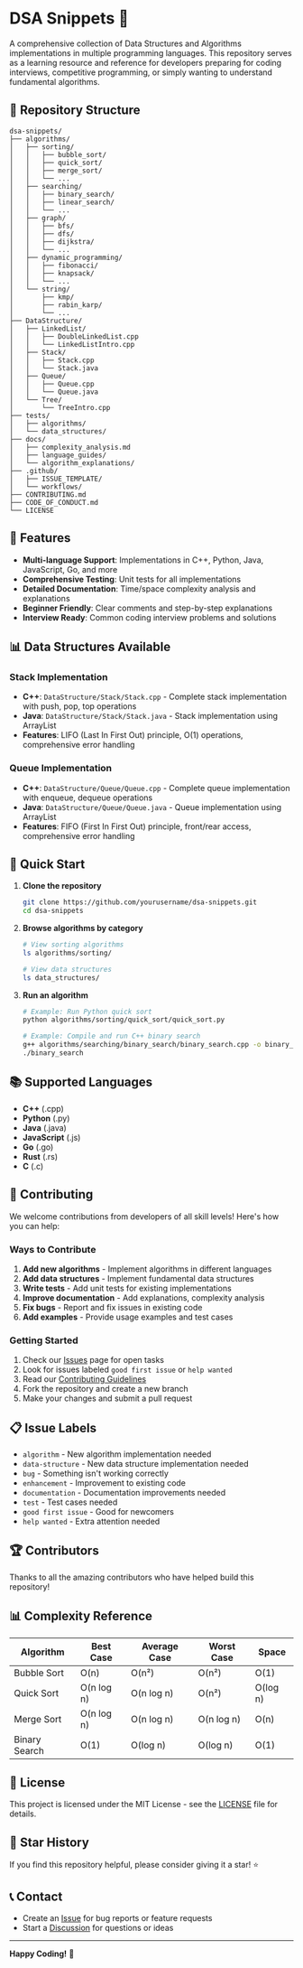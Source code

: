 # DSA Snippets 🚀

A comprehensive collection of Data Structures and Algorithms implementations in multiple programming languages. This repository serves as a learning resource and reference for developers preparing for coding interviews, competitive programming, or simply wanting to understand fundamental algorithms.

## 📁 Repository Structure

```
dsa-snippets/
├── algorithms/
│   ├── sorting/
│   │   ├── bubble_sort/
│   │   ├── quick_sort/
│   │   ├── merge_sort/
│   │   └── ...
│   ├── searching/
│   │   ├── binary_search/
│   │   ├── linear_search/
│   │   └── ...
│   ├── graph/
│   │   ├── bfs/
│   │   ├── dfs/
│   │   ├── dijkstra/
│   │   └── ...
│   ├── dynamic_programming/
│   │   ├── fibonacci/
│   │   ├── knapsack/
│   │   └── ...
│   └── string/
│       ├── kmp/
│       ├── rabin_karp/
│       └── ...
├── DataStructure/
│   ├── LinkedList/
│   │   ├── DoubleLinkedList.cpp
│   │   └── LinkedListIntro.cpp
│   ├── Stack/
│   │   ├── Stack.cpp
│   │   └── Stack.java
│   ├── Queue/
│   │   ├── Queue.cpp
│   │   └── Queue.java
│   └── Tree/
│       └── TreeIntro.cpp
├── tests/
│   ├── algorithms/
│   └── data_structures/
├── docs/
│   ├── complexity_analysis.md
│   ├── language_guides/
│   └── algorithm_explanations/
├── .github/
│   ├── ISSUE_TEMPLATE/
│   └── workflows/
├── CONTRIBUTING.md
├── CODE_OF_CONDUCT.md
└── LICENSE
```

## 🌟 Features

- **Multi-language Support**: Implementations in C++, Python, Java, JavaScript, Go, and more
- **Comprehensive Testing**: Unit tests for all implementations
- **Detailed Documentation**: Time/space complexity analysis and explanations
- **Beginner Friendly**: Clear comments and step-by-step explanations
- **Interview Ready**: Common coding interview problems and solutions

## 📊 Data Structures Available

### Stack Implementation

- **C++**: `DataStructure/Stack/Stack.cpp` - Complete stack implementation with push, pop, top operations
- **Java**: `DataStructure/Stack/Stack.java` - Stack implementation using ArrayList
- **Features**: LIFO (Last In First Out) principle, O(1) operations, comprehensive error handling

### Queue Implementation

- **C++**: `DataStructure/Queue/Queue.cpp` - Complete queue implementation with enqueue, dequeue operations
- **Java**: `DataStructure/Queue/Queue.java` - Queue implementation using ArrayList
- **Features**: FIFO (First In First Out) principle, front/rear access, comprehensive error handling

## 🚀 Quick Start

1. **Clone the repository**

   ```bash
   git clone https://github.com/yourusername/dsa-snippets.git
   cd dsa-snippets
   ```

2. **Browse algorithms by category**

   ```bash
   # View sorting algorithms
   ls algorithms/sorting/

   # View data structures
   ls data_structures/
   ```

3. **Run an algorithm**

   ```bash
   # Example: Run Python quick sort
   python algorithms/sorting/quick_sort/quick_sort.py

   # Example: Compile and run C++ binary search
   g++ algorithms/searching/binary_search/binary_search.cpp -o binary_search
   ./binary_search
   ```

## 📚 Supported Languages

- **C++** (.cpp)
- **Python** (.py)
- **Java** (.java)
- **JavaScript** (.js)
- **Go** (.go)
- **Rust** (.rs)
- **C** (.c)

## 🤝 Contributing

We welcome contributions from developers of all skill levels! Here's how you can help:

### Ways to Contribute

1. **Add new algorithms** - Implement algorithms in different languages
2. **Add data structures** - Implement fundamental data structures
3. **Write tests** - Add unit tests for existing implementations
4. **Improve documentation** - Add explanations, complexity analysis
5. **Fix bugs** - Report and fix issues in existing code
6. **Add examples** - Provide usage examples and test cases

### Getting Started

1. Check our [Issues](https://github.com/yourusername/dsa-snippets/issues) page for open tasks
2. Look for issues labeled `good first issue` or `help wanted`
3. Read our [Contributing Guidelines](CONTRIBUTING.md)
4. Fork the repository and create a new branch
5. Make your changes and submit a pull request

## 📋 Issue Labels

- `algorithm` - New algorithm implementation needed
- `data-structure` - New data structure implementation needed
- `bug` - Something isn't working correctly
- `enhancement` - Improvement to existing code
- `documentation` - Documentation improvements needed
- `test` - Test cases needed
- `good first issue` - Good for newcomers
- `help wanted` - Extra attention needed

## 🏆 Contributors

Thanks to all the amazing contributors who have helped build this repository!

<!-- Contributors will be automatically added here -->

## 📊 Complexity Reference

| Algorithm     | Best Case  | Average Case | Worst Case | Space    |
| ------------- | ---------- | ------------ | ---------- | -------- |
| Bubble Sort   | O(n)       | O(n²)        | O(n²)      | O(1)     |
| Quick Sort    | O(n log n) | O(n log n)   | O(n²)      | O(log n) |
| Merge Sort    | O(n log n) | O(n log n)   | O(n log n) | O(n)     |
| Binary Search | O(1)       | O(log n)     | O(log n)   | O(1)     |

## 📄 License

This project is licensed under the MIT License - see the [LICENSE](LICENSE) file for details.

## 🌟 Star History

If you find this repository helpful, please consider giving it a star! ⭐

## 📞 Contact

- Create an [Issue](https://github.com/yourusername/dsa-snippets/issues) for bug reports or feature requests
- Start a [Discussion](https://github.com/yourusername/dsa-snippets/discussions) for questions or ideas

---

**Happy Coding!** 🎉
